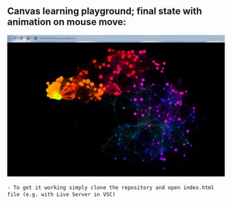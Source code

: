 ## Canvas learning playground; final state with animation on mouse move:

![Animation which looks like this on mouse drag:](image.png)

    - To get it working simply clone the repository and open index.html file (e.g. with Live Server in VSC)
